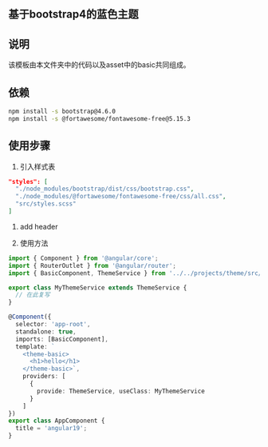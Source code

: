 基于bootstrap4的蓝色主题
-----
## 说明
该模板由本文件夹中的代码以及asset中的basic共同组成。

## 依赖
```bash
npm install -s bootstrap@4.6.0
npm install -s @fortawesome/fontawesome-free@5.15.3
```

## 使用步骤
1. 引入样式表
```json
"styles": [
  "./node_modules/bootstrap/dist/css/bootstrap.css",
  "./node_modules/@fortawesome/fontawesome-free/css/all.css",
  "src/styles.scss"
]
```
1. add header


3. 使用方法
```typescript
import { Component } from '@angular/core';
import { RouterOutlet } from '@angular/router';
import { BasicComponent, ThemeService } from '../../projects/theme/src/public-api';

export class MyThemeService extends ThemeService {
  // 在此复写
}

@Component({
  selector: 'app-root',
  standalone: true,
  imports: [BasicComponent],
  template: `
    <theme-basic>
      <h1>hello</h1>
    </theme-basic>`,
    providers: [
      {
        provide: ThemeService, useClass: MyThemeService
      }
    ]
})
export class AppComponent {
  title = 'angular19';
}

```
